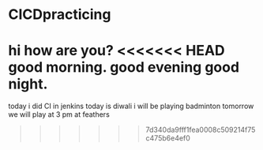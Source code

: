 # CICDpracticing
hi how are you?
<<<<<<< HEAD
good morning.
good evening
good night.
=======
today i did CI in jenkins
today is diwali
i will be playing badminton tomorrow
we will play at 3 pm at feathers
>>>>>>> 7d340da9fff1fea0008c509214f75c475b6e4ef0
